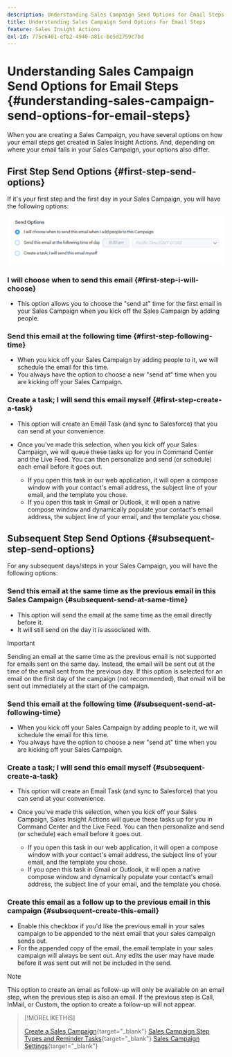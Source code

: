 ```yaml
---
description: Understanding Sales Campaign Send Options for Email Steps - Marketo Docs - Product Documentation
title: Understanding Sales Campaign Send Options for Email Steps
feature: Sales Insight Actions
exl-id: 775c6401-efb2-4940-a81c-be5d2759c7bd
---
```

# Understanding Sales Campaign Send Options for Email Steps {#understanding-sales-campaign-send-options-for-email-steps}

When you are creating a Sales Campaign, you have several options on how your email steps get created in Sales Insight Actions. And, depending on where your email falls in your Sales Campaign, your options also differ.

## First Step Send Options {#first-step-send-options}
  
If it's your first step and the first day in your Sales Campaign, you will have the following options:

![](assets/understanding-sales-campaign-send-options-for-email-steps-1.png)

### I will choose when to send this email {#first-step-i-will-choose}

* This option allows you to choose the "send at" time for the first email in your Sales Campaign when you kick off the Sales Campaign by adding people.

### Send this email at the following time {#first-step-following-time}

* When you kick off your Sales Campaign by adding people to it, we will schedule the email for this time.
* You always have the option to choose a new "send at" time when you are kicking off your Sales Campaign.

### Create a task; I will send this email myself {#first-step-create-a-task}

* This option will create an Email Task (and sync to Salesforce) that you can send at your convenience.
* Once you've made this selection, when you kick off your Sales Campaign, we will queue these tasks up for you in Command Center and the Live Feed. You can then personalize and send (or schedule) each email before it goes out.

  * If you open this task in our web application, it will open a compose window with your contact's email address, the subject line of your email, and the template you chose.
  * If you open this task in Gmail or Outlook, it will open a native compose window and dynamically populate your contact's email address, the subject line of your email, and the template you chose.

## Subsequent Step Send Options {#subsequent-step-send-options}

For any subsequent days/steps in your Sales Campaign, you will have the following options:

### Send this email at the same time as the previous email in this Sales Campaign {#subsequent-send-at-same-time}

* This option will send the email at the same time as the email directly before it.
* It will still send on the day it is associated with.

>[!IMPORTANT]
>
>Sending an email at the same time as the previous email is not supported for emails sent on the same day. Instead, the email will be sent out at the time of the email sent from the previous day. If this option is selected for an email on the first day of the campaign (not recommended), that email will be sent out immediately at the start of the campaign.

### Send this email at the following time {#subsequent-send-at-following-time}

* When you kick off your Sales Campaign by adding people to it, we will schedule the email for this time.
* You always have the option to choose a new "send at" time when you are kicking off your Sales Campaign.

### Create a task; I will send this email myself {#subsequent-create-a-task}

* This option will create an Email Task (and sync to Salesforce) that you can send at your convenience.
* Once you've made this selection, when you kick off your Sales Campaign, Sales Insight Actions will queue these tasks up for you in Command Center and the Live Feed. You can then personalize and send (or schedule) each email before it goes out.

  * If you open this task in our web application, it will open a compose window with your contact's email address, the subject line of your email, and the template you chose.
  * If you open this task in Gmail or Outlook, it will open a native compose window and dynamically populate your contact's email address, the subject line of your email, and the template you chose.

### Create this email as a follow up to the previous email in this campaign {#subsequent-create-this-email}

* Enable this checkbox if you'd like the previous email in your sales campaign to be appended to the next email that your sales campaign sends out.
* For the appended copy of the email, the email template in your sales campaign will always be sent out. Any edits the user may have made before it was sent out will not be included in the send.

>[!NOTE]
>
>This option to create an email as follow-up will only be available on an email step, when the previous step is also an email. If the previous step is Call, InMail, or Custom, the option to create a follow-up will not appear.

>[!MORELIKETHIS]
>
>[Create a Sales Campaign](/help/marketo/product-docs/marketo-sales-insight/actions/campaigns/create-a-sales-campaign.md){target="_blank"}
>[Sales Campaign Step Types and Reminder Tasks](/help/marketo/product-docs/marketo-sales-insight/actions/campaigns/sales-campaign-step-types-and-reminder-tasks.md){target="_blank"}
>[Sales Campaign Settings](/help/marketo/product-docs/marketo-sales-insight/actions/campaigns/sales-campaign-settings.md){target="_blank"}
